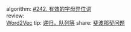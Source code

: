 algorithm: 
[#242. 有效的字母异位词](/algorithm/arts_week6_20190819/solution.php)  
review:  
[Word2Vec](/review/arts_week6_20190819/readme.md)
tip: 
[递归，队列等](/tip/arts_week6_20190819/readme.md)
share: 
[斐波那契问题](/share/arts_week6_20190819/斐波那契问题.md)
